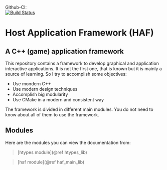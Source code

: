 Github-CI:<br>
[![Build Status][github_windows_status]][github_windows_link]<br>

[github_windows_status]: https://github.com/LeDYoM/hhaf/actions/workflows/cmake.yml/badge.svg
[github_windows_link]: https://github.com/LeDYoM/hhaf/actions/workflows/cmake.yml

# Host Application Framework (HAF)

## A C++ (game) application framework

This repository contains a framework to develop graphical and application
interactive applications. It is not the first one, that is known but it is
mainly a source of learning. So I try to accomplish some objectives:
* Use mondern C++
* Use modern design techniques
* Accomplish big modularity
* Use CMake in a modern and consistent way

The framework is divided in different main modules. You do not need to know
about all of them to use the framework.

## Modules
Here are the modules you can view the documentation from:
> [htypes module](@ref htypes_lib)

> [haf module](@ref haf_main_lib)
